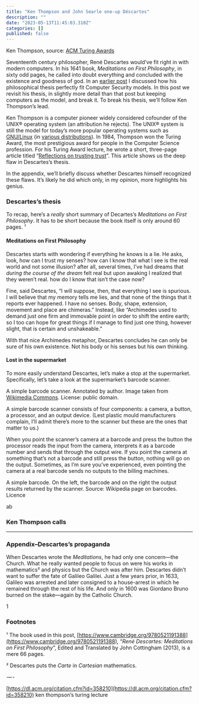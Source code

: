 ```yaml
---
title: "Ken Thompson and John Searle one-up Déscartes"
description: ""
date: "2023-05-13T11:45:03.310Z"
categories: []
published: false
---
```


Ken Thompson, source: [ACM Turing Awards](https://amturing.acm.org/images/thompson-1.jpg)

Seventeenth century philosopher, René Descartes would’ve fit right in with modern computers. In his 1641 book, _Meditations on First Philosophy_, in sixty odd pages, he called into doubt everything and concluded with the existence and goodness of god. In an [earlier post](https://medium.com/galileo-onwards/rené-descartes-security-engineer-777a3d051864) I discussed how his philosophical thesis perfectly fit Computer Security models. In this post we revisit his thesis, in slightly more detail than that post but keeping computers as the model, and break it. To break his thesis, we’ll follow Ken Thompson’s lead.

Ken Thompson is a computer pioneer widely considered cofounder of the UNIX® operating system (an attribution he rejects). The UNIX® system is still the model for today’s more popular operating systems such as [GNU/Linux](https://www.gnu.org/gnu/linux-and-gnu.en.html) (in [various distributions](https://www.gnu.org/distros/free-distros.en.html)). In 1984, Thompson won the Turing Award, the most prestigious award for people in the Computer Science profession. For his Turing Award lecture, he wrote a short, three-page article titled “[Reflections on trusting trust](https://dl.acm.org/citation.cfm?id=358210)”. This article shows us the deep flaw in Descartes’s thesis.

In the appendix, we’ll briefly discuss whether Descartes himself recognized these flaws. It’s likely he did which only, in my opinion, more highlights his genius.

### Descartes’s thesis

To recap, here’s a _really_ short summary of Decartes’s _Meditations on First Philosophy_. It has to be short because the book itself is only around 60 pages. ¹

#### Meditations on First Philosophy

Descartes starts with wondering if everything he knows is a lie. He asks, look, how can I trust my senses? how can I know that what I see is the real world and not some illusion? after all, several times, I’ve had dreams that _during the course of the dream_ felt real but upon awaking I realized that they weren’t real. how do I know that isn’t the case now?

Fine, said Descartes, “I will suppose, then, that everything I see is spurious. I will believe that my memory tells me lies, and that none of the things that it reports ever happened. I have no senses. Body, shape, extension, movement and place are chimeras.” Instead, like “Archimedes used to demand just one firm and immovable point in order to shift the entire earth; so I too can hope for great things if I manage to find just one thing, however slight, that is certain and unshakeable.”

With that nice Archimedes metaphor, Descartes concludes he can only be sure of his own existence. Not his body or his senses but his own thinking.

#### Lost in the supermarket

To more easily understand Descartes, let’s make a stop at the supermarket. Specifically, let’s take a look at the supermarket’s barcode scanner.

A simple barcode scanner. Annotated by author. Image taken from [Wikimedia Commons](https://commons.wikimedia.org/wiki/File:CCD_Barcode_Scanner.jpg). License: public domain.

A simple barcode scanner consists of four components: a camera, a button, a processor, and an output device. (Lest plastic mould manufacturers complain, I’ll admit there’s more to the scanner but these are the ones that matter to us.)

When you point the scanner’s camera at a barcode and press the button the processor reads the input from the camera, interprets it as a barcode number and sends that through the output wire. If you point the camera at something that’s not a barcode and still press the button, nothing will go on the output. Sometimes, as I’m sure you’ve experienced, even pointing the camera at a real barcode sends no outputs to the billing machines.

A simple barcode. On the left, the barcode and on the right the output results returned by the scanner. Source: Wikipedia page on barcodes. Licence

ab

  

### Ken Thompson calls

---

### Appendix–Descartes’s propaganda

When Descartes wrote the _Meditations_, he had only one concern—the Church. What he really wanted people to focus on were his works in mathematics² and physics but the Church was after him. Descartes didn’t want to suffer the fate of Galileo Galilei. Just a few years prior, in 1633, Galileo was arrested and later consigned to a house-arrest in which he remained through the rest of his life. And only in 1600 was Giordano Bruno burned on the stake—again by the Catholic Church.

1

### Footnotes

¹ The book used in this post, [https://www.cambridge.org/9780521191388](https://www.cambridge.org/9780521191388), “_René Descartes: Meditations on First Philosophy_”, Edited and Translated by John Cottingham (2013), is a mere 66 pages.

² Descartes puts the _Carte_ in _Cartesian_ mathematics.

  

 — -

[https://dl.acm.org/citation.cfm?id=358210](https://dl.acm.org/citation.cfm?id=358210) ken thompson’s turing lecture
